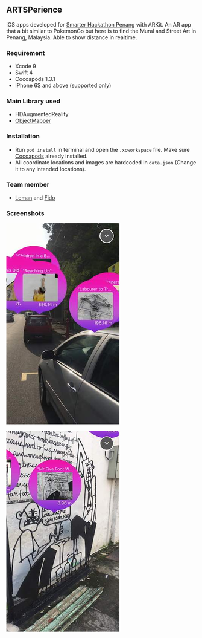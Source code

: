 ##  ARTSPerience

iOS apps developed for [Smarter Hackathon Penang](https://hackathon.aspen.com.my/) with ARKit. An AR app that a bit similar to PokemonGo but here is to find the Mural and Street Art in Penang, Malaysia. Able to show distance in realtime.

### Requirement

- Xcode 9
- Swift 4
- Cocoapods 1.3.1
- IPhone 6S and above (supported only)

### Main Library used
- HDAugmentedReality
- [ObjectMapper](https://github.com/Hearst-DD/ObjectMapper)


### Installation
- Run `pod install` in terminal and open the `.xcworkspace` file. Make sure [Cocoapods](https://cocoapods.org) already installed.
- All coordinate locations and images are hardcoded in `data.json` (Change it to any intended locations).

### Team member
- [Leman](https://github.com/natsu90) and [Fido](https://github.com/fido93)

### Screenshots


![screenshot](image1.jpeg)

![screenshot](image2.jpeg)

